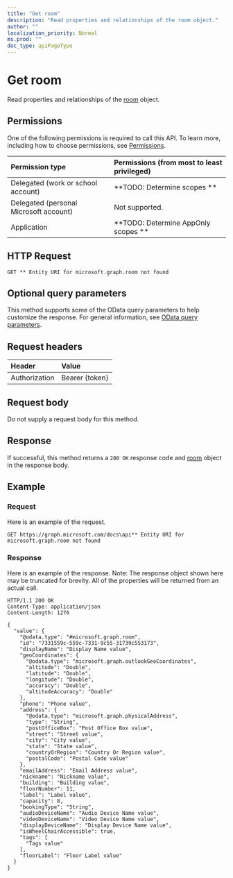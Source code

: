 ```yaml
---
title: "Get room"
description: "Read properties and relationships of the room object."
author: ""
localization_priority: Normal
ms.prod: ""
doc_type: apiPageType
---
```


# Get room

Read properties and relationships of the [room](../resources/room.md) object.

## Permissions
One of the following permissions is required to call this API. To learn more, including how to choose permissions, see [Permissions](/concepts/permissions-reference.md).

|Permission type|Permissions (from most to least privileged)|
|:---|:---|
|Delegated (work or school account)|**TODO: Determine scopes **|
|Delegated (personal Microsoft account)|Not supported.|
|Application|**TODO: Determine AppOnly scopes **|

## HTTP Request
<!-- {
  "blockType": "ignored"
}
-->
``` http
GET ** Entity URI for microsoft.graph.room not found
```

## Optional query parameters
This method supports some of the OData query parameters to help customize the response. For general information, see [OData query parameters](/graph/query-parameters).

## Request headers
|Header|Value|
|:---|:---|
|Authorization|Bearer {token}|

## Request body
Do not supply a request body for this method.

## Response
If successful, this method returns a `200 OK` response code and [room](../resources/room.md) object in the response body.

## Example

### Request
Here is an example of the request.
<!-- {
  "blockType": "request",
  "name": "get_room"
}
-->
``` http
GET https://graph.microsoft.com/docs\api** Entity URI for microsoft.graph.room not found
```

### Response
Here is an example of the response. Note: The response object shown here may be truncated for brevity. All of the properties will be returned from an actual call.
<!-- {
  "blockType": "response",
  "truncated": true,
  "@odata.type": "microsoft.graph.room"
}
-->
``` http
HTTP/1.1 200 OK
Content-Type: application/json
Content-Length: 1276

{
  "value": {
    "@odata.type": "#microsoft.graph.room",
    "id": "7331559c-559c-7331-9c55-31739c553173",
    "displayName": "Display Name value",
    "geoCoordinates": {
      "@odata.type": "microsoft.graph.outlookGeoCoordinates",
      "altitude": "Double",
      "latitude": "Double",
      "longitude": "Double",
      "accuracy": "Double",
      "altitudeAccuracy": "Double"
    },
    "phone": "Phone value",
    "address": {
      "@odata.type": "microsoft.graph.physicalAddress",
      "type": "String",
      "postOfficeBox": "Post Office Box value",
      "street": "Street value",
      "city": "City value",
      "state": "State value",
      "countryOrRegion": "Country Or Region value",
      "postalCode": "Postal Code value"
    },
    "emailAddress": "Email Address value",
    "nickname": "Nickname value",
    "building": "Building value",
    "floorNumber": 11,
    "label": "Label value",
    "capacity": 8,
    "bookingType": "String",
    "audioDeviceName": "Audio Device Name value",
    "videoDeviceName": "Video Device Name value",
    "displayDeviceName": "Display Device Name value",
    "isWheelChairAccessible": true,
    "tags": [
      "Tags value"
    ],
    "floorLabel": "Floor Label value"
  }
}
```

